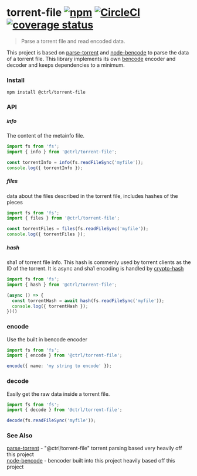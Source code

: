 # torrent-file [![npm](https://img.shields.io/npm/v/@ctrl/torrent-file.svg?maxAge=3600)](https://www.npmjs.com/package/@ctrl/torrent-file) [![CircleCI](https://circleci.com/gh/TypeCtrl/torrent-file.svg?style=svg)](https://circleci.com/gh/TypeCtrl/torrent-file) [![coverage status](https://codecov.io/gh/typectrl/torrent-file/branch/master/graph/badge.svg)](https://codecov.io/gh/typectrl/torrent-file)

> Parse a torrent file and read encoded data. 

This project is based on [parse-torrent](https://www.npmjs.com/package/parse-torrent) and [node-bencode](https://github.com/themasch/node-bencode) to parse the data of a torrent file. This library implements its own [bencode](http://www.bittorrent.org/beps/bep_0003.html) encoder and decoder and keeps dependencies to a minimum.

### Install
```console
npm install @ctrl/torrent-file
```

### API

##### info
The content of the metainfo file.
```ts
import fs from 'fs';
import { info } from '@ctrl/torrent-file';

const torrentInfo = info(fs.readFileSync('myfile'));
console.log({ torrentInfo });
```

##### files
data about the files described in the torrent file, includes hashes of the pieces
```ts
import fs from 'fs';
import { files } from '@ctrl/torrent-file';

const torrentFiles = files(fs.readFileSync('myfile'));
console.log({ torrentFiles });
```

##### hash
sha1 of torrent file info. This hash is commenly used by torrent clients as the ID of the torrent. It is async and sha1 encoding is handled by [crypto-hash](https://github.com/sindresorhus/crypto-hash)
```ts
import fs from 'fs';
import { hash } from '@ctrl/torrent-file';

(async () => {
  const torrentHash = await hash(fs.readFileSync('myfile'));
  console.log({ torrentHash });
})()
```

### encode
Use the built in bencode encoder
```ts
import fs from 'fs';
import { encode } from '@ctrl/torrent-file';

encode({ name: 'my string to encode' });
```

### decode
Easily get the raw data inside a torrent file.
```ts
import fs from 'fs';
import { decode } from '@ctrl/torrent-file';

decode(fs.readFileSync('myfile'));
```

### See Also
[parse-torrent](https://www.npmjs.com/package/parse-torrent) - "@ctrl/torrent-file" torrent parsing based very heavily off this project  
[node-bencode](https://github.com/themasch/node-bencode) - bencoder built into this project heavily based off this project   
